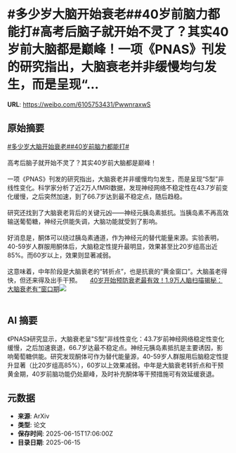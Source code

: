 # #多少岁大脑开始衰老##40岁前脑力都能打#高考后脑子就开始不灵了？其实40岁前大脑都是巅峰！一项《PNAS》刊发的研究指出，大脑衰老并非缓慢均匀发生，而是呈现“...

**URL**: https://weibo.com/6105753431/PwwnraxwS

## 原始摘要

<a href="https://m.weibo.cn/search?containerid=231522type%3D1%26t%3D10%26q%3D%23%E5%A4%9A%E5%B0%91%E5%B2%81%E5%A4%A7%E8%84%91%E5%BC%80%E5%A7%8B%E8%A1%B0%E8%80%81%23&amp;extparam=%23%E5%A4%9A%E5%B0%91%E5%B2%81%E5%A4%A7%E8%84%91%E5%BC%80%E5%A7%8B%E8%A1%B0%E8%80%81%23" data-hide=""><span class="surl-text">#多少岁大脑开始衰老#</span></a><a href="https://m.weibo.cn/search?containerid=231522type%3D1%26t%3D10%26q%3D%2340%E5%B2%81%E5%89%8D%E8%84%91%E5%8A%9B%E9%83%BD%E8%83%BD%E6%89%93%23&amp;extparam=%2340%E5%B2%81%E5%89%8D%E8%84%91%E5%8A%9B%E9%83%BD%E8%83%BD%E6%89%93%23" data-hide=""><span class="surl-text">#40岁前脑力都能打#</span></a><br><br>高考后脑子就开始不灵了？其实40岁前大脑都是巅峰！<br><br>一项《PNAS》刊发的研究指出，大脑衰老并非缓慢均匀发生，而是呈现“S型”非线性变化。科学家分析了近2万人fMRI数据，发现神经网络不稳定性在43.7岁前变化缓慢，之后突然加速，到了66.7岁达到最不稳定点，随后趋稳。<br><br>研究还找到了大脑衰老背后的关键元凶——神经元胰岛素抵抗。当胰岛素不再高效输送葡萄糖，神经元供能失调，大脑功能就受到了影响。<br><br>好消息是，酮体可以绕过胰岛素通道，作为神经元的替代能量来源。实验表明，40-59岁人群服用酮体后，大脑稳定性提升最明显，效果甚至比20岁组高出近85%。而60岁以上，效果则显著减弱。<br><br>这意味着，中年阶段是大脑衰老的“转折点”，也是抗衰的“黄金窗口”。大脑虽老得快，但还来得及出手干预。 <a href="https://weibo.com/ttarticle/p/show?id=2309405177509573689397" data-hide=""><span class="url-icon"><img style="width: 1rem;height: 1rem" src="https://h5.sinaimg.cn/upload/2015/09/25/3/timeline_card_small_article_default.png" referrerpolicy="no-referrer"></span><span class="surl-text">40岁开始预防衰老最有效！1.9万人脑扫描揭秘：大脑衰老有“窗口期</span></a><img style="" src="https://tvax4.sinaimg.cn/large/006Fd7o3ly1i2f1temcgmj30rs0fmdiv.jpg" referrerpolicy="no-referrer"><br><br>

## AI 摘要

《PNAS》研究显示，大脑衰老呈"S型"非线性变化：43.7岁前神经网络稳定性变化缓慢，之后加速衰退，66.7岁达最不稳定点。神经元胰岛素抵抗是主要诱因，影响葡萄糖供能。研究发现酮体可作为替代能量源，40-59岁人群服用后脑稳定性提升显著（比20岁组高85%），60岁以上效果减弱。中年是大脑衰老转折点和干预黄金期，40岁前脑功能仍处巅峰，及时补充酮体等干预措施可有效延缓衰退。

## 元数据

- **来源**: ArXiv
- **类型**: 论文
- **保存时间**: 2025-06-15T17:06:00Z
- **目录日期**: 2025-06-15
